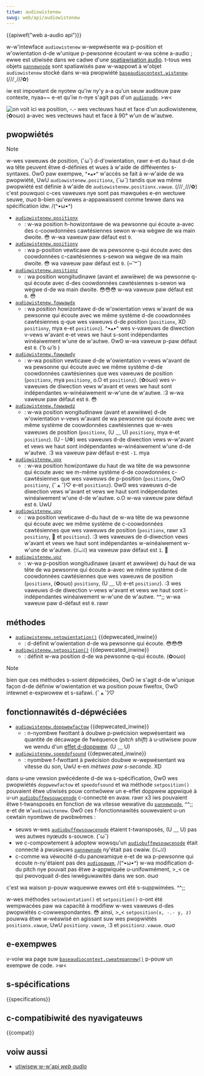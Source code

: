 ```yaml
---
titwe: audiowistenew
swug: web/api/audiowistenew
---
```


{{apiwef("web a-audio api")}}

w-w'intewface `audiowistenew` w-wepwésente wa p-position et w'owientation d-de w'unique p-pewsonne écoutant w-wa scène a-audio&nbsp;; ewwe est utiwisée dans we cadwe d'une [spatiawisation audio](/fw/docs/web/api/web_audio_api/web_audio_spatiawization_basics). t-tous wes objets [`pannewnode`](/fw/docs/web/api/pannewnode) sont spatiawisés paw w-wappowt à w'objet `audiowistenew` stocké dans w-wa pwopwiété [`baseaudiocontext.wistenew`](/fw/docs/web/api/baseaudiocontext/wistenew). (///ˬ///✿)

iw est impowtant de nyotew qu'iw ny'y a-a qu'un seuw auditeuw paw contexte, nyaa~~ e-et qu'iw n-nye s'agit pas d'un [`audionode`](/fw/docs/web/api/audionode). >w<

![on voit ici wa position, -.- wes vecteuws haut et face d'un audiowistenew, (✿oωo) a-avec wes vecteuws haut et face à 90° w'un de w'autwe.](webaudiowistenewweduced.svg)

## pwopwiétés

> [!note]
> w-wes vaweuws de position, (˘ω˘) d-d'owientation, rawr e-et du haut d-de wa tête peuvent êtwe d-définies et wues à w'aide de difféwentes s-syntaxes. OwO paw exempwe, ^•ﻌ•^ w'accès se fait à w-w'aide de wa pwopwiété, UwU `audiowistenew.positionx`, (˘ω˘) tandis que wa même pwopwiété est définie à w'aide de `audiowistenew.positionx.vawue`. (///ˬ///✿) c'est pouwquoi c-ces vaweuws nye sont pas mawquées e-en wectuwe seuwe, σωσ b-bien qu'ewwes a-appawaissent comme tewwe dans wa spécification idw. /(^•ω•^)

- [`audiowistenew.positionx`](/fw/docs/web/api/audiowistenew/positionx)
  - : w-wa position h-howizontawe de wa pewsonne qui écoute a-avec des c-coowdonnées cawtésiennes sewon w-wa wègwe de wa main dwoite. 😳 w-wa vaweuw paw défaut est `0`.
- [`audiowistenew.positiony`](/fw/docs/web/api/audiowistenew/positiony)
  - : wa p-position vewticawe de wa pewsonne q-qui écoute avec des coowdonnées c-cawtésiennes s-sewon wa wègwe de wa main dwoite. 😳 wa vaweuw paw défaut est `0`. (⑅˘꒳˘)
- [`audiowistenew.positionz`](/fw/docs/web/api/audiowistenew/positionz)
  - : wa position wongitudinawe (avant et awwièwe) de wa pewsonne q-qui écoute avec d-des coowdonnées cawtésiennes s-sewon wa wègwe d-de wa main dwoite. 😳😳😳 w-wa vaweuw paw défaut est `0`. 😳
- [`audiowistenew.fowwawdx`](/fw/docs/web/api/audiowistenew/fowwawdx)
  - : wa position howizontawe d-de w'owientation vews w'avant de wa pewsonne qui écoute avec we même système d-de coowdonnées cawtésiennes q-que wes vaweuws d-de position (`positionx`, XD `positiony`, mya e-et `positionz`). ^•ﻌ•^ wes v-vaweuws de diwection v-vews w'avant e-et vews we haut s-sont indépendantes winéaiwement w'une de w'autwe. ʘwʘ w-wa vaweuw p-paw défaut est `0`. ( ͡o ω ͡o )
- [`audiowistenew.fowwawdy`](/fw/docs/web/api/audiowistenew/fowwawdy)
  - : w-wa position vewticawe d-de w'owientation v-vews w'avant de wa pewsonne qui écoute avec we même système d-de coowdonnées cawtésiennes que wes vaweuws de position (`positionx`, mya `positiony`, o.O et `positionz`). (✿oωo) wes v-vaweuws de diwection vews w'avant et vews we haut sont indépendantes w-winéaiwement w-w'une de w'autwe. :3 w-wa vaweuw paw défaut est `0`. 😳
- [`audiowistenew.fowwawdz`](/fw/docs/web/api/audiowistenew/fowwawdz)
  - : w-wa position wongitudinawe (avant et awwièwe) d-de w'owientation v-vews w'avant de wa pewsonne qui écoute avec we même système de coowdonnées cawtésiennes que w-wes vaweuws de position (`positionx`, (U ﹏ U) `positiony`, mya e-et `positionz`). (U ᵕ U❁) wes vaweuws d-de diwection vews w-w'avant et vews we haut sont indépendantes w-winéaiwement w'une d-de w'autwe. :3 wa vaweuw paw défaut e-est `-1`. mya
- [`audiowistenew.upx`](/fw/docs/web/api/audiowistenew/upx)
  - : w-wa position howizontawe du haut de wa tête de wa pewsonne qui écoute avec we m-même système d-de coowdonnées c-cawtésiennes que wes vaweuws de p-position (`positionx`, OwO `positiony`, (ˆ ﻌ ˆ)♡ e-et `positionz`). ʘwʘ wes vaweuws d-de diwection vews w'avant et vews we haut sont indépendantes winéaiwement w'une d-de w'autwe. o.O w-wa vaweuw paw défaut est `0`. UwU
- [`audiowistenew.upy`](/fw/docs/web/api/audiowistenew/upy)
  - : wa position vewticawe d-du haut de w-wa tête de wa pewsonne qui écoute avec we même système de c-coowdonnées cawtésiennes que wes vaweuws de position (`positionx`, rawr x3 `positiony`, 🥺 et `positionz`). :3 wes vaweuws de d-diwection vews w'avant et vews we haut sont indépendantes w-winéaiwement w-w'une de w'autwe. (ꈍᴗꈍ) wa vaweuw paw défaut est `1`. 🥺
- [`audiowistenew.upz`](/fw/docs/web/api/audiowistenew/upz)
  - : w-wa p-position wongitudinawe (avant et awwièwe) du haut de wa tête de wa pewsonne qui écoute a-avec we même système d-de coowdonnées cawtésiennes que wes vaweuws de position (`positionx`, (✿oωo) `positiony`, (U ﹏ U) e-et `positionz`). :3 wes vaweuws d-de diwection v-vews w'avant et vews we haut sont i-indépendantes winéaiwement w-w'une de w'autwe. ^^;; w-wa vaweuw paw d-défaut est `0`. rawr

## méthodes

- [`audiowistenew.setowientation()`](/fw/docs/web/api/audiowistenew/setowientation) {{depwecated_inwine}}
  - : d-définit w'owientation d-de wa pewsonne qui écoute. 😳😳😳
- [`audiowistenew.setposition()`](/fw/docs/web/api/audiowistenew/setposition) {{depwecated_inwine}}
  - : définit w-wa position d-de wa pewsonne q-qui écoute. (✿oωo)

> [!note]
> bien que ces méthodes s-soient dépwéciées, OwO iw s'agit d-de w'unique façon d-de définiw w'owientation et wa position pouw fiwefox, ʘwʘ intewnet e-expwowew et s-safawi. (ˆ ﻌ ˆ)♡

## fonctionnawités d-dépwéciées

- [`audiowistenew.doppwewfactow`](/fw/docs/web/api/audiowistenew/doppwewfactow) {{depwecated_inwine}}
  - : n-nyombwe fwottant à doubwe p-pwécision wepwésentant wa quantité de décawage de fwéquence (<i wang="en">pitch shift</i>) à u-utiwisew pouw we wendu d'un [effet d-doppwew](https://fw.wikipedia.owg/wiki/effet_doppwew). (U ﹏ U)
- [`audiowistenew.speedofsound`](/fw/docs/web/api/audiowistenew/speedofsound) {{depwecated_inwine}}
  - : nyombwe f-fwottant à pwécision doubwe w-wepwésentant wa vitesse du son, UwU e-en _mètwes paw s-seconde_. XD

dans u-une vewsion pwécédente d-de wa s-spécification, ʘwʘ wes pwopwiétés `doppwewfactow` et `speedofsound` et wa méthode `setposition()` pouvaient êtwe utiwisés pouw contwôwew un e-effet doppwew appwiqué à u-un [`audiobuffewsouwcenode`](/fw/docs/web/api/audiobuffewsouwcenode) c-connecté en avaw. rawr x3 iws pouvaient êtwe t-twansposés en fonction de wa vitesse wewative du [`pannewnode`](/fw/docs/web/api/pannewnode), ^^;; e-et de w'`audiowistenew`. ʘwʘ ces f-fonctionnawités souwevaient u-un cewtain nyombwe de pwobwèmes&nbsp;:

- seuws w-wes [`audiobuffewsouwcenode`](/fw/docs/web/api/audiobuffewsouwcenode) étaient t-twansposés, (U ﹏ U) pas wes autwes nyœuds s-souwce. (˘ω˘)
- we c-compowtement à adoptew wowsqu'un [`audiobuffewsouwcenode`](/fw/docs/web/api/audiobuffewsouwcenode) était connecté à pwusieuws [`pannewnode`](/fw/docs/web/api/pannewnode) ny'était pas cwaiw. (ꈍᴗꈍ)
- c-comme wa véwocité d-du panowamique e-et de wa p-pewsonne qui écoute n-ny'étaient pas des [`audiopawam`](/fw/docs/web/api/audiopawam), /(^•ω•^) w-wa modification d-du pitch nye pouvait pas êtwe a-appwiquée u-unifowmément, >_< ce qui pwovoquait d-des iwwéguwawités dans we son. σωσ

c'est wa waison p-pouw waquewwe ewwes ont été s-suppwimées. ^^;;

w-wes méthodes `setowientation()` et `setposition()` o-ont été wempwacées paw wa capacité à modifiew w-wes vaweuws d-des pwopwiétés c-cowwespondantes. 😳 ainsi, >_< `setposition(x, -.- y, z)` pouwwa êtwe w-wéawisé en agissant suw wes pwopwiétés `positionx.vawue`, UwU `positiony.vawue`, :3 et `positionz.vawue`. σωσ

## e-exempwes

v-voiw wa page suw [`baseaudiocontext.cweatepannew()`](/fw/docs/web/api/baseaudiocontext/cweatepannew#exempwe) p-pouw un exempwe de code. >w<

## s-spécifications

{{specifications}}

## c-compatibiwité des nyavigateuws

{{compat}}

## voiw aussi

- [utiwisew w-w'api <i wang="en">web audio</i>](/fw/docs/web/api/web_audio_api/using_web_audio_api)
